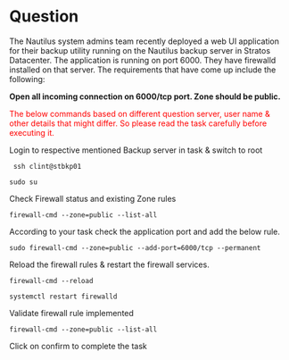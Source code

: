 # Question
The Nautilus system admins team recently deployed a web UI application for their backup utility running on the Nautilus backup server in Stratos Datacenter. The application is running on port 6000. They have firewalld installed on that server. The requirements that have come up include the following:

**Open all incoming connection on 6000/tcp port. Zone should be public.**

<span style="color: red;">The below commands based on different question server, user name & other details that might differ. So please read the task carefully before executing it. </span>

Login  to respective mentioned Backup server in task & switch to root

```
 ssh clint@stbkp01
```
```
sudo su
```

Check Firewall status and existing Zone rules

```
firewall-cmd --zone=public --list-all
```
According to your task check the application port and add the below rule.
```
sudo firewall-cmd --zone=public --add-port=6000/tcp --permanent
```

Reload the firewall rules & restart the firewall services.     
```
firewall-cmd --reload
```
```
systemctl restart firewalld
```
Validate firewall rule implemented
```
firewall-cmd --zone=public --list-all
```

Click on confirm to complete the task